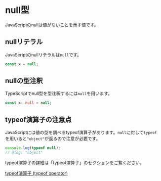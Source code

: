 # null型

JavaScriptのnullは値がないことを示す値です。

## nullリテラル

JavaScriptのnullリテラルは`null`です。

```ts twoslash
const x = null;
```

## nullの型注釈

TypeScriptでnull型を型注釈するには`null`を用います。

```ts twoslash
const x: null = null;
```

## typeof演算子の注意点

JavaScriptには値の型を調べるtypeof演算子があります。`null`に対して`typeof`を用いると`"object"`が返るので注意が必要です。

```ts twoslash
console.log(typeof null);
// @log: "object"
```

typeof演算子の詳細は「typeof演算子」のセクションをご覧ください。

[typeof演算子 (typeof operator)](typeof-operator.md)
